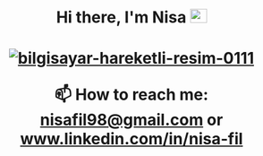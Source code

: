 <h1 align="center">Hi there, I'm Nisa <img src="https://media.giphy.com/media/WUlplcMpOCEmTGBtBW/giphy.gif" width="30" height="25"></h1>

<h1 align="center"><a href="https://www.hareketligifler.net/cat-bilgisayarlar-56.htm"><img src="https://www.hareketligifler.net/data/media/56/bilgisayar-hareketli-resim-0111.gif" border="0" alt="bilgisayar-hareketli-resim-0111" /></a>

📫 How to reach me: nisafil98@gmail.com or www.linkedin.com/in/nisa-fil
